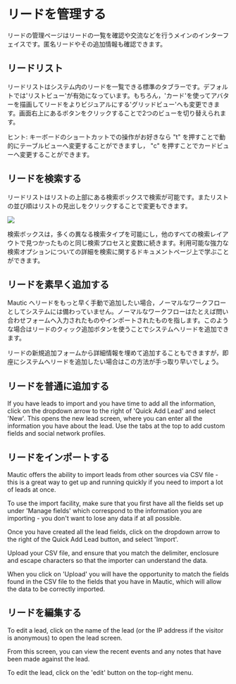 # リードを管理する

リードの管理ページはリードの一覧を確認や交流などを行うメインのインターフェイスです。匿名リードやその追加情報も確認できます。

## リードリスト

リードリストはシステム内のリードを一覧できる標準のタブラーです。デフォルトでは'リストビュー'が有効になっています。もちろん，'カード'を使ってアバターを描画してリードをよりビジュアルにする'グリッドビュー'へも変更できます。画面右上にあるボタンをクリックすることで2つのビューを切り替えられます。

ヒント: キーボードのショートカットでの操作がお好きなら "t" を押すことで動的にテーブルビューへ変更することができますし， "c" を押すことでカードビューへ変更することができます。

## リードを検索する

リードリストはリストの上部にある検索ボックスで検索が可能です。またリストの並び順はリストの見出しをクリックすることで変更もできます。

![](http://drop.dbh.li/image/1m2J3u1d3z1T/Image%202014-11-17%20at%2010.29.08%20AM.png)

検索ボックスは，多くの異なる検索タイプを可能にし，他のすべての検索レイアウトで見つかったものと同じ検索プロセスと変数に続きます。利用可能な強力な検索オプションについての詳細を検索に関するドキュメントページ上で学ぶことができます。


## リードを素早く追加する

Mautic へリードをもっと早く手動で追加したい場合，ノーマルなワークフローとしてシステムには備わっていません。ノーマルなワークフローはたとえば問い合わせフォームへ入力されたものやインポートされたものを指します。このような場合はリードのクィック追加ボタンを使うことでシステムへリードを追加できます。

リードの新規追加フォームから詳細情報を埋めて追加することもできますが，即座にシステムへリードを追加したい場合はこの方法が手っ取り早いでしょう。

## リードを普通に追加する


If you have leads to import and you have time to add all the information, click on the dropdown arrow to the right of 'Quick Add Lead' and select 'New'.  This opens the new lead screen, where you can enter all the information you have about the lead.  Use the tabs at the top to add custom fields and social network profiles.

## リードをインポートする

Mautic offers the ability to import leads from other sources via CSV file - this is a great way to get up and running quickly if you need to import a lot of leads at once.

To use the import facility, make sure that you first have all the fields set up under 'Manage fields' which correspond to the information you are importing - you don't want to lose any data if at all possible.

Once you have created all the lead fields, click on the dropdown arrow to the right of the Quick Add Lead button, and select 'Import'.

Upload your CSV file, and ensure that you match the delimiter, enclosure and escape characters so that the importer can understand the data.

When you click on 'Upload' you will have the opportunity to match the fields found in the CSV file to the fields that you have in Mautic, which will allow the data to be correctly imported.

## リードを編集する

To edit a lead, click on the name of the lead (or the IP address if the visitor is anonymous) to open the lead screen.

From this screen, you can view the recent events and any notes that have been made against the lead.

To edit the lead, click on the 'edit' button on the top-right menu.